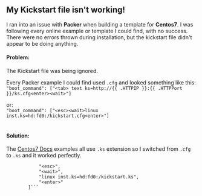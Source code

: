 ## My Kickstart file isn't working!

I ran into an issue with **Packer** when building a template for **Centos7**. I was following every online example or template I could find, with no success.
<br>
There were no errors thrown during installation, but the kickstart file didn't appear to be doing anything.
<br>

#### Problem:
The Kickstart file was being ignored.
<br>

Every Packer example I could find used `.cfg` and looked something like this:
<br>
`"boot_command": ["<tab> text ks=http://{{ .HTTPIP }}:{{ .HTTPPort }}/ks.cfg<enter><wait>"]`
<br>

or:
<br>
`"boot_command": ["<esc><wait>linux inst.ks=hd:fd0:/kickstart.cfg<enter>"] `
<br><br>

#### Solution:
The [Centos7 Docs](https://docs.centos.org/en-US/centos/install-guide/Kickstart2/) examples all use `.ks` extension so I switched from `.cfg` to `.ks` and it worked perfectly.
<br>

```"boot_command": [ 
            "<esc>",
            "<wait>",
            "linux inst.ks=hd:fd0:/kickstart.ks",
            "<enter>"
        ]```
